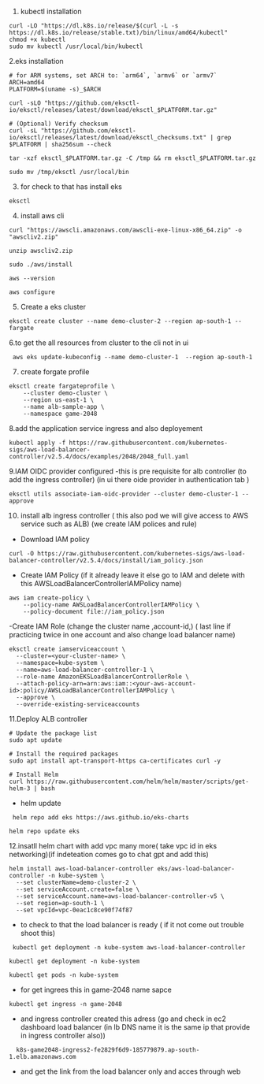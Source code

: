 1.  kubectl installation
```
curl -LO "https://dl.k8s.io/release/$(curl -L -s https://dl.k8s.io/release/stable.txt)/bin/linux/amd64/kubectl"
chmod +x kubectl
sudo mv kubectl /usr/local/bin/kubectl
```

2.eks installation 
```
# for ARM systems, set ARCH to: `arm64`, `armv6` or `armv7`
ARCH=amd64
PLATFORM=$(uname -s)_$ARCH

curl -sLO "https://github.com/eksctl-io/eksctl/releases/latest/download/eksctl_$PLATFORM.tar.gz"

# (Optional) Verify checksum
curl -sL "https://github.com/eksctl-io/eksctl/releases/latest/download/eksctl_checksums.txt" | grep $PLATFORM | sha256sum --check

tar -xzf eksctl_$PLATFORM.tar.gz -C /tmp && rm eksctl_$PLATFORM.tar.gz

sudo mv /tmp/eksctl /usr/local/bin
```

3.  for check to that has install eks
```
eksctl
```
4. install aws cli
```
curl "https://awscli.amazonaws.com/awscli-exe-linux-x86_64.zip" -o "awscliv2.zip"

unzip awscliv2.zip

sudo ./aws/install

aws --version

aws configure
```
5. Create a eks cluster
```
eksctl create cluster --name demo-cluster-2 --region ap-south-1 --fargate
```
6.to get the all resources from cluster to the cli not in ui 
```
 aws eks update-kubeconfig --name demo-cluster-1  --region ap-south-1
```
7. create forgate profile
```
eksctl create fargateprofile \
    --cluster demo-cluster \
    --region us-east-1 \ 
    --name alb-sample-app \
    --namespace game-2048
```

8.add the application service ingress and also deployement
```
kubectl apply -f https://raw.githubusercontent.com/kubernetes-sigs/aws-load-balancer-controller/v2.5.4/docs/examples/2048/2048_full.yaml
```
9.IAM OIDC provider configured -this is pre requisite for alb controller  (to add the ingress controller) (in ui there oide provider in authentication tab )
```
eksctl utils associate-iam-oidc-provider --cluster demo-cluster-1 --approve
```
10. install alb ingress controller ( this also pod we will give access to AWS service 	such as ALB) (we create IAM polices and rule)
- Download IAM policy
```
curl -O https://raw.githubusercontent.com/kubernetes-sigs/aws-load-balancer-controller/v2.5.4/docs/install/iam_policy.json
```
- Create IAM Policy (if it already leave it else go to IAM and delete with this AWSLoadBalancerControllerIAMPolicy name)
```
aws iam create-policy \
    --policy-name AWSLoadBalancerControllerIAMPolicy \
    --policy-document file://iam_policy.json
```
-Create IAM Role (change the cluster name ,account-id,) ( last line if practicing twice in one account and also change load balancer name)
```
eksctl create iamserviceaccount \
  --cluster=<your-cluster-name> \
  --namespace=kube-system \
  --name=aws-load-balancer-controller-1 \
  --role-name AmazonEKSLoadBalancerControllerRole \
  --attach-policy-arn=arn:aws:iam::<your-aws-account-id>:policy/AWSLoadBalancerControllerIAMPolicy \
  --approve \
  --override-existing-serviceaccounts

```
11.Deploy ALB controller
```
# Update the package list
sudo apt update

# Install the required packages
sudo apt install apt-transport-https ca-certificates curl -y

# Install Helm
curl https://raw.githubusercontent.com/helm/helm/master/scripts/get-helm-3 | bash

```
- helm update
```
 helm repo add eks https://aws.github.io/eks-charts
```
```
helm repo update eks

```
12.insatll helm chart with add vpc many  more( take vpc id in eks networking)(if indeteation comes go to chat gpt and add this)
```
helm install aws-load-balancer-controller eks/aws-load-balancer-controller -n kube-system \
  --set clusterName=demo-cluster-2 \
  --set serviceAccount.create=false \
  --set serviceAccount.name=aws-load-balancer-controller-v5 \
  --set region=ap-south-1 \
  --set vpcId=vpc-0eac1c8ce90f74f87

```
- to check to that the load balancer is ready ( if it not come out trouble shoot this)
```
 kubectl get deployment -n kube-system aws-load-balancer-controller
```
```
kubectl get deployment -n kube-system 
```
```
kubectl get pods -n kube-system
```
- for get ingrees this in game-2048 name sapce
```
kubectl get ingress -n game-2048
```
- and ingress controller created this adress (go and check in ec2 dashboard load balancer (in lb DNS name it is the same ip that provide in ingress controller also))
```
  k8s-game2048-ingress2-fe2829f6d9-185779879.ap-south-1.elb.amazonaws.com
```
- and get the link from the load balancer only and acces through web









